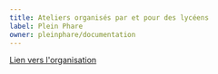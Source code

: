 ```yaml
---
title: Ateliers organisés par et pour des lycéens 
label: Plein Phare
owner: pleinphare/documentation
---
```


[Lien vers l'organisation](http://github.com/devopensud)
